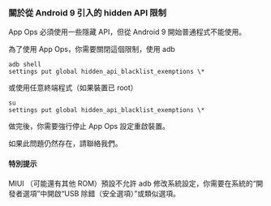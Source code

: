 ### 關於從 Android 9 引入的 hidden API 限制

App Ops 必須使用一些隱藏 API，但從 Android 9 開始普通程式不能使用。

為了使用 App Ops，你需要關閉這個限制，使用 adb

```
adb shell
settings put global hidden_api_blacklist_exemptions \*
```

或使用任意終端程式（如果裝置已 root）

```
su
settings put global hidden_api_blacklist_exemptions \*
```

做完後，你需要強行停止 App Ops 設定重啟裝置。

如果此問題仍然存在，請聯絡我們。

#### 特別提示

MIUI （可能還有其他 ROM）預設不允許 adb 修改系統設定，你需要在系統的“開發者選項”中開啟“USB 除錯（安全選項）”或類似選項。